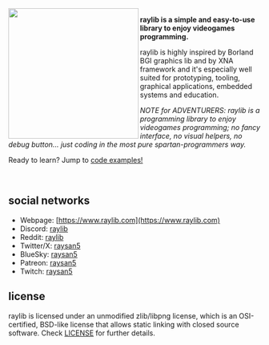 <img align="left" style="width:260px" src="https://github.com/raysan5/raylib/blob/master/logo/raylib_logo_animation.gif" width="288px">

**raylib is a simple and easy-to-use library to enjoy videogames programming.**

raylib is highly inspired by Borland BGI graphics lib and by XNA framework and it's especially well suited for prototyping, tooling, graphical applications, embedded systems and education.

*NOTE for ADVENTURERS: raylib is a programming library to enjoy videogames programming; no fancy interface, no visual helpers, no debug button... just coding in the most pure spartan-programmers way.*

Ready to learn? Jump to [code examples!](https://www.raylib.com/examples.html)

<br>

social networks
----------------

  - Webpage: [https://www.raylib.com](https://www.raylib.com)
  - Discord: [raylib](https://discord.gg/raylib)
  - Reddit: [raylib](https://www.reddit.com/r/raylib)
  - Twitter/X: [raysan5](https://x.com/raysan5)
  - BlueSky: [raysan5](https://bsky.app/profile/raysan5.bsky.social)
  - Patreon: [raysan5](https://www.patreon.com/raysan5)
  - Twitch: [raysan5](https://www.twitch.tv/raysan5)

license
-------

raylib is licensed under an unmodified zlib/libpng license, which is an OSI-certified, BSD-like license that allows static linking with closed source software. Check [LICENSE](LICENSE.md) for further details.

